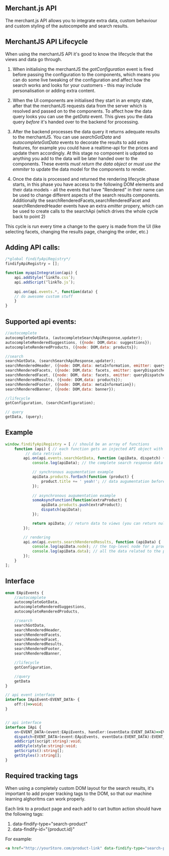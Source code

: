 ## Merchant.js API

The merchant.js API allows you to integrate extra data, custom behaviour and custom styling of the autocompelte and search results.


## MerchantJS API Lifecycle

When using the merchantJS API it's good to know the lifecycle that the views and data go through.

1. When initialising the merchantJS the *gotConfiguration* event is fired before passing the configuration to the components, which means you can do some live tweaking of the configuration and affect how the search works and looks for your customers - this may include personalisation or adding extra content.

2. When the UI components are initialised they start in an empty state, after that the merchantJS requests data from the server which is resolved and passed on to the components. To affect how the data query looks you can use the *getData* event. This gives you the data query *before* it's handed over to the backend for processing.

3. After the backend processes the data query it returns adequate results to the merchantJS. You can use *searchGotData* and *autocompleteGotData* events to decorate the results to add extra features, for example you could have a realtime-api for the prices and update them accordingly. At this stage no component is udpated so anything you add to the data will be later handed over to the components. These events *must return the data object* or *must use the emmiter* to update the data model for the components to render.

4. Once the data is processed and returned the rendering lifecycle phase starts, in this phase you have access to the following DOM elements and their data models - all the events that have "Rendered" in their name can be used to change different aspects of the search results components. Additionally the searchRenderedFacets,searchRenderedFacet and searchRenderedHeader events have an extra *emitter* propery, which can be used to create calls to the searchApi (which drives the whole cycle back to point 2)

This cycle is run every time a change to the query is made from the UI (like selecting facets, changing the results page, changing the order, etc.)

## Adding API calls:

```javascript
/*global findifyApiRegistry*/
findifyApiRegistry = [];

function myapiIntegration(api) {
    api.addStyle(‘linkTo.css’);
    api.addScript(‘linkTo.js’);
    
    api.on(api.events.*, function(data) {
	// do awesome custom stuff
    }
}
```

## Supported api events:

```javascript
//autocomplete    
autocompleteGotData, (autocompleteSearchApiResponse,updater);    
autocompleteRenderedSuggestions, ({node: DOM,data: suggestions});    
autocompleteRenderedProducts, ({node: DOM,data: products});   

//search    
searchGotData, (searchSearchApiResponse,updater);   
searchRenderedHeader, ({node: DOM,data: metaInformation, emitter: queryDispatcher});  
searchRenderedFacets, ({node: DOM,data: facets, emitter: queryDispatcher});  
searchRenderedFacet, ({node: DOM, data: facets, emitter: queryDispatcher});
searchRenderedResults, ({node: DOM,data: products});  
searchRenderedFooter, ({node: DOM,data: metaInformation});  
searchRenderedBanner, ({node: DOM,data: banner});  

//lifecycle
gotConfiguration, (searchConfiguration);

// query
getData, (query);
```


## Example

```javascript
window.findifyApiRegistry = [ // should be an array of functions 
    function (api) { // each function gets an injected API object with the IApi interface
         // data retrival
        api.on(api.events.searchGotData, function (apiData, dispatch) { // this returns an IApiEvent object, the first parameter is of EApiEventsType
            console.log(apiData); // the complete search response data

            // synchronous augumentation example
            apiData.products.forEach(function (product) {
                product.title += ' yeah!'; // data augumentation before the views receive it
            });
            
            // asynchronous augumentation example
            someAsyncFunction(function(extraProduct) {
            	apiData.products.push(extraProduct);
            	dispatch(apiData);
            });

            return apiData; // return data to views (you can return null if you use dispatch(apiData);
        });

        // rendering
        api.on(api.events.searchRenderedResults, function (apiData) {
            console.log(apiData.node); // the top-level node for a product box (after augumentation)
            console.log(apiData.data); // all the data related to the product
        });
    }
];
```

## Interface
```typescript
enum EApiEvents {
    //autocomplete
    autocompleteGotData,
    autocompleteRenderedSuggestions,
    autocompleteRenderedProducts,

    //search
    searchGotData,
    searchRenderedHeader,
    searchRenderedFacets,
    searchRenderedFacet,
    searchRenderedResults,
    searchRenderedFooter,
    searchRenderedBanner,

    //lifecycle
    gotConfiguration,

    //query
    getData
}

// api event interface
interface IApiEvent<EVENT_DATA> {
    off:()=>void;
}


// api interface
interface IApi {
    on<EVENT_DATA>(event:EApiEvents, handler:(eventData:EVENT_DATA)=>EVENT_DATA):IApiEvent<EVENT_DATA>;
    dispatch<EVENT_DATA>(event:EApiEvents, eventData:EVENT_DATA):EVENT_DATA;
    addScript(script:string):void;
    addStyle(style:string):void;
    getScripts():string[];
    getStyles():string[];
}
```

## Required tracking tags
When using a completely custom DOM layout for the search results, it's important to add proper tracking tags to the DOM, so that our machine learning alghoritms can work properly.

Each link to a product page and each add to cart button action should have the following tags:

1. data-findify-type="search-product"
2. data-findify-id="{product.id}"

For example:
```html
<a href="http://yourStore.com/product-link" data-findify-type="search-product" data-findify-id="5280418631">Go to product</a>
```


